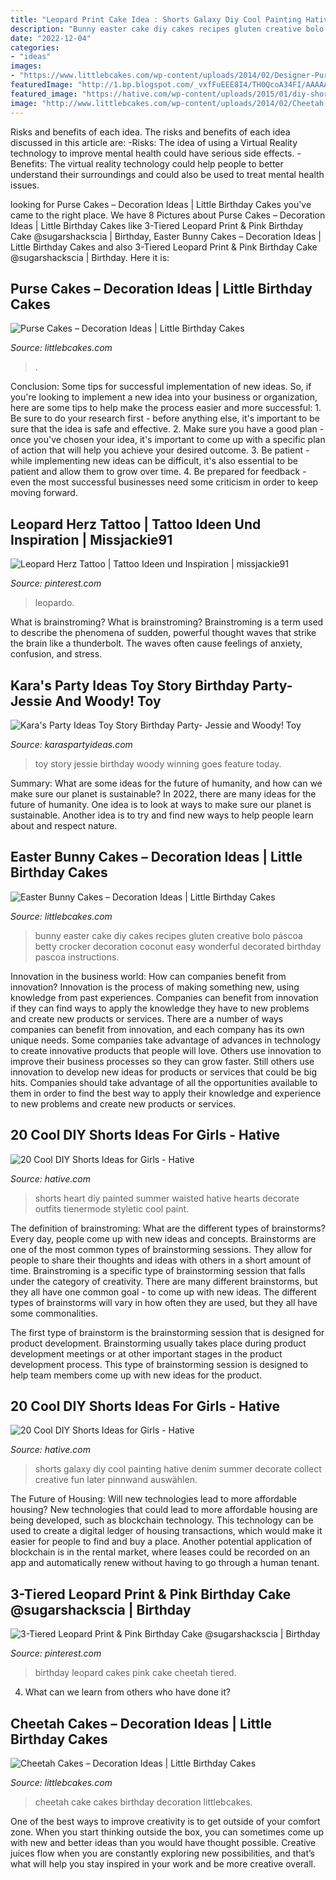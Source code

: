 ```yaml
---
title: "Leopard Print Cake Idea : Shorts Galaxy Diy Cool Painting Hative Denim Summer Decorate Collect Creative Fun Later Pinnwand Auswählen"
description: "Bunny easter cake diy cakes recipes gluten creative bolo páscoa betty crocker decoration coconut easy wonderful decorated birthday pascoa instructions"
date: "2022-12-04"
categories:
- "ideas"
images:
- "https://www.littlebcakes.com/wp-content/uploads/2014/02/Designer-Purse-Cakes.jpg"
featuredImage: "http://1.bp.blogspot.com/_vxfFuEEE8I4/TH0QcoA34FI/AAAAAAAABMM/vC6qSXusThM/s1600/DSC_1001.jpg"
featured_image: "https://hative.com/wp-content/uploads/2015/01/diy-shorts-ideas/7-heart-shorts.jpg"
image: "http://www.littlebcakes.com/wp-content/uploads/2014/02/Cheetah-Cake.jpg"
---
```



Risks and benefits of each idea.
The risks and benefits of each idea discussed in this article are: 
-Risks: The idea of using a Virtual Reality technology to improve mental health could have serious side effects.
-Benefits: The virtual reality technology could help people to better understand their surroundings and could also be used to treat mental health issues.

	

		
looking for Purse Cakes – Decoration Ideas | Little Birthday Cakes you've came to the right place. We have 8 Pictures about Purse Cakes – Decoration Ideas | Little Birthday Cakes like 3-Tiered Leopard Print &amp; Pink Birthday Cake @sugarshackscia | Birthday, Easter Bunny Cakes – Decoration Ideas | Little Birthday Cakes and also 3-Tiered Leopard Print &amp; Pink Birthday Cake @sugarshackscia | Birthday. Here it is:
		
    
## Purse Cakes – Decoration Ideas | Little Birthday Cakes

<img loading=lazy src="https://www.littlebcakes.com/wp-content/uploads/2014/02/Designer-Purse-Cakes.jpg" onerror="this.onerror=null;this.src='https://tse4.mm.bing.net/th?id=OIP.wzVEN_9Biub0GZf6i325-QHaId&amp;pid=15.1';" alt="Purse Cakes – Decoration Ideas | Little Birthday Cakes">

_Source: littlebcakes.com_

>. 

	

Conclusion: Some tips for successful implementation of new ideas.
So, if you're looking to implement a new idea into your business or organization, here are some tips to help make the process easier and more successful: 1. Be sure to do your research first - before anything else, it's important to be sure that the idea is safe and effective. 2. Make sure you have a good plan - once you've chosen your idea, it's important to come up with a specific plan of action that will help you achieve your desired outcome. 3. Be patient - while implementing new ideas can be difficult, it's also essential to be patient and allow them to grow over time. 4. Be prepared for feedback - even the most successful businesses need some criticism in order to keep moving forward. 
    
## Leopard Herz Tattoo | Tattoo Ideen Und Inspiration | Missjackie91

<img loading=lazy src="https://i.pinimg.com/736x/1a/6b/9b/1a6b9b65e60366cfa32b07ff3aff1b74.jpg" onerror="this.onerror=null;this.src='https://tse1.mm.bing.net/th?id=OIP.GuqH0ToLnJO1Bm9jwpbX3wHaHa&amp;pid=15.1';" alt="Leopard Herz Tattoo | Tattoo Ideen und Inspiration | missjackie91">

_Source: pinterest.com_

>leopardo. 

	

What is brainstroming?
What is brainstroming? Brainstroming is a term used to describe the phenomena of sudden, powerful thought waves that strike the brain like a thunderbolt. The waves often cause feelings of anxiety, confusion, and stress.

    
## Kara&#039;s Party Ideas Toy Story Birthday Party- Jessie And Woody! Toy

<img loading=lazy src="http://1.bp.blogspot.com/_vxfFuEEE8I4/TH0QcoA34FI/AAAAAAAABMM/vC6qSXusThM/s1600/DSC_1001.jpg" onerror="this.onerror=null;this.src='https://tse2.mm.bing.net/th?id=OIP.yOTXZmVDaNDzcFHQ0MUb0wHaLI&amp;pid=15.1';" alt="Kara&#039;s Party Ideas Toy Story Birthday Party- Jessie and Woody! Toy">

_Source: karaspartyideas.com_

>toy story jessie birthday woody winning goes feature today. 

	

Summary: What are some ideas for the future of humanity, and how can we make sure our planet is sustainable?
In 2022, there are many ideas for the future of humanity. One idea is to look at ways to make sure our planet is sustainable. Another idea is to try and find new ways to help people learn about and respect nature.

    
## Easter Bunny Cakes – Decoration Ideas | Little Birthday Cakes

<img loading=lazy src="http://www.littlebcakes.com/wp-content/uploads/2013/08/Easter-Bunny-Cake-Design.jpg" onerror="this.onerror=null;this.src='https://tse1.mm.bing.net/th?id=OIP.CQAxi2fZFuK9_tcGBe4ZeQHaLU&amp;pid=15.1';" alt="Easter Bunny Cakes – Decoration Ideas | Little Birthday Cakes">

_Source: littlebcakes.com_

>bunny easter cake diy cakes recipes gluten creative bolo páscoa betty crocker decoration coconut easy wonderful decorated birthday pascoa instructions. 

	

Innovation in the business world: How can companies benefit from innovation?
Innovation is the process of making something new, using knowledge from past experiences. Companies can benefit from innovation if they can find ways to apply the knowledge they have to new problems and create new products or services. There are a number of ways companies can benefit from innovation, and each company has its own unique needs. Some companies take advantage of advances in technology to create innovative products that people will love. Others use innovation to improve their business processes so they can grow faster. Still others use innovation to develop new ideas for products or services that could be big hits. Companies should take advantage of all the opportunities available to them in order to find the best way to apply their knowledge and experience to new problems and create new products or services.

    
## 20 Cool DIY Shorts Ideas For Girls - Hative

<img loading=lazy src="https://hative.com/wp-content/uploads/2015/01/diy-shorts-ideas/7-heart-shorts.jpg" onerror="this.onerror=null;this.src='https://tse4.mm.bing.net/th?id=OIP.l69slP7riSSB412xNWRFnAHaHa&amp;pid=15.1';" alt="20 Cool DIY Shorts Ideas for Girls - Hative">

_Source: hative.com_

>shorts heart diy painted summer waisted hative hearts decorate outfits tienermode styletic cool paint. 

	

The definition of brainstroming: What are the different types of brainstorms?
Every day, people come up with new ideas and concepts. Brainstorms are one of the most common types of brainstorming sessions. They allow for people to share their thoughts and ideas with others in a short amount of time. Brainstroming is a specific type of brainstorming session that falls under the category of creativity. 
There are many different brainstorms, but they all have one common goal - to come up with new ideas. The different types of brainstorms will vary in how often they are used, but they all have some commonalities. 

The first type of brainstorm is the brainstorming session that is designed for product development. Brainstorming usually takes place during product development meetings or at other important stages in the product development process. This type of brainstorming session is designed to help team members come up with new ideas for the product.

    
## 20 Cool DIY Shorts Ideas For Girls - Hative

<img loading=lazy src="https://hative.com/wp-content/uploads/2015/01/diy-shorts-ideas/1-galaxy-shorts-painting.jpg" onerror="this.onerror=null;this.src='https://tse2.mm.bing.net/th?id=OIP.xhdW_aZ1p8KD3e9KGYgNZQHaHa&amp;pid=15.1';" alt="20 Cool DIY Shorts Ideas for Girls - Hative">

_Source: hative.com_

>shorts galaxy diy cool painting hative denim summer decorate collect creative fun later pinnwand auswählen. 

	

The Future of Housing: Will new technologies lead to more affordable housing?
New technologies that could lead to more affordable housing are being developed, such as blockchain technology. This technology can be used to create a digital ledger of housing transactions, which would make it easier for people to find and buy a place. Another potential application of blockchain is in the rental market, where leases could be recorded on an app and automatically renew without having to go through a human tenant.

    
## 3-Tiered Leopard Print &amp; Pink Birthday Cake @sugarshackscia | Birthday

<img loading=lazy src="https://i.pinimg.com/736x/14/1c/a5/141ca5233e36fd1125dcbaeac14dc231--leopard-baby-showers-pink-birthday-cakes.jpg" onerror="this.onerror=null;this.src='https://tse2.mm.bing.net/th?id=OIP.Q9YV7EfvAzNS3i1s2WVcBwHaJ3&amp;pid=15.1';" alt="3-Tiered Leopard Print &amp; Pink Birthday Cake @sugarshackscia | Birthday">

_Source: pinterest.com_

>birthday leopard cakes pink cake cheetah tiered. 

	

4) What can we learn from others who have done it?

    
## Cheetah Cakes – Decoration Ideas | Little Birthday Cakes

<img loading=lazy src="http://www.littlebcakes.com/wp-content/uploads/2014/02/Cheetah-Cake.jpg" onerror="this.onerror=null;this.src='https://tse4.mm.bing.net/th?id=OIP.5DkrL3y17bu9aMrsV_bzEwHaKS&amp;pid=15.1';" alt="Cheetah Cakes – Decoration Ideas | Little Birthday Cakes">

_Source: littlebcakes.com_

>cheetah cake cakes birthday decoration littlebcakes. 

	

One of the best ways to improve creativity is to get outside of your comfort zone. When you start thinking outside the box, you can sometimes come up with new and better ideas than you would have thought possible. Creative juices flow when you are constantly exploring new possibilities, and that’s what will help you stay inspired in your work and be more creative overall.

